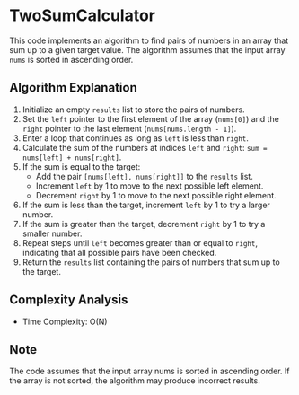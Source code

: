 # TwoSumCalculator

This code implements an algorithm to find pairs of numbers in an array that sum up to a given target value. The algorithm assumes that the input array `nums` is sorted in ascending order.

## Algorithm Explanation

1. Initialize an empty `results` list to store the pairs of numbers.
2. Set the `left` pointer to the first element of the array (`nums[0]`) and the `right` pointer to the last element (`nums[nums.length - 1]`).
3. Enter a loop that continues as long as `left` is less than `right`.
4. Calculate the sum of the numbers at indices `left` and `right`: `sum = nums[left] + nums[right]`.
5. If the sum is equal to the target:
   - Add the pair `[nums[left], nums[right]]` to the `results` list.
   - Increment `left` by 1 to move to the next possible left element.
   - Decrement `right` by 1 to move to the next possible right element.
6. If the sum is less than the target, increment `left` by 1 to try a larger number.
7. If the sum is greater than the target, decrement `right` by 1 to try a smaller number.
8. Repeat steps until `left` becomes greater than or equal to `right`, indicating that all possible pairs have been checked.
9. Return the `results` list containing the pairs of numbers that sum up to the target.


## Complexity Analysis

- Time Complexity: O(N)



## Note

The code assumes that the input array nums is sorted in ascending order. If the array is not sorted, the algorithm may produce incorrect results.
